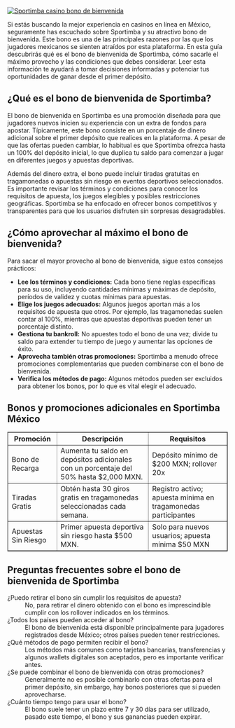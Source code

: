 [![Sportimba casino bono de bienvenida](https://123-caf.pages.dev/gitsignup.png)](https://vrmoo.ru/Bt82HjjY)

<p>Si estás buscando la mejor experiencia en casinos en línea en México, seguramente has escuchado sobre Sportimba y su atractivo bono de bienvenida. Este bono es una de las principales razones por las que los jugadores mexicanos se sienten atraídos por esta plataforma. En esta guía descubrirás qué es el bono de bienvenida de Sportimba, cómo sacarle el máximo provecho y las condiciones que debes considerar. Leer esta información te ayudará a tomar decisiones informadas y potenciar tus oportunidades de ganar desde el primer depósito.</p>  <h2>¿Qué es el bono de bienvenida de Sportimba?</h2> <p>El bono de bienvenida en Sportimba es una promoción diseñada para que jugadores nuevos inicien su experiencia con un extra de fondos para apostar. Típicamente, este bono consiste en un porcentaje de dinero adicional sobre el primer depósito que realices en la plataforma. A pesar de que las ofertas pueden cambiar, lo habitual es que Sportimba ofrezca hasta un 100% del depósito inicial, lo que duplica tu saldo para comenzar a jugar en diferentes juegos y apuestas deportivas.</p>  <p>Además del dinero extra, el bono puede incluir tiradas gratuitas en tragamonedas o apuestas sin riesgo en eventos deportivos seleccionados. Es importante revisar los términos y condiciones para conocer los requisitos de apuesta, los juegos elegibles y posibles restricciones geográficas. Sportimba se ha enfocado en ofrecer bonos competitivos y transparentes para que los usuarios disfruten sin sorpresas desagradables.</p>  <h2>¿Cómo aprovechar al máximo el bono de bienvenida?</h2> <p>Para sacar el mayor provecho al bono de bienvenida, sigue estos consejos prácticos:</p> <ul>   <li><strong>Lee los términos y condiciones:</strong> Cada bono tiene reglas específicas para su uso, incluyendo cantidades mínimas y máximas de depósito, períodos de validez y cuotas mínimas para apuestas.</li>   <li><strong>Elige los juegos adecuados:</strong> Algunos juegos aportan más a los requisitos de apuesta que otros. Por ejemplo, las tragamonedas suelen contar al 100%, mientras que apuestas deportivas pueden tener un porcentaje distinto.</li>   <li><strong>Gestiona tu bankroll:</strong> No apuestes todo el bono de una vez; divide tu saldo para extender tu tiempo de juego y aumentar las opciones de éxito.</li>   <li><strong>Aprovecha también otras promociones:</strong> Sportimba a menudo ofrece promociones complementarias que pueden combinarse con el bono de bienvenida.</li>   <li><strong>Verifica los métodos de pago:</strong> Algunos métodos pueden ser excluidos para obtener los bonos, por lo que es vital elegir el adecuado.</li> </ul>  <h2>Bonos y promociones adicionales en Sportimba México</h2> <table border="1" cellpadding="5" cellspacing="0">   <thead>     <tr>       <th>Promoción</th>       <th>Descripción</th>       <th>Requisitos</th>     </tr>   </thead>   <tbody>     <tr>       <td>Bono de Recarga</td>       <td>Aumenta tu saldo en depósitos adicionales con un porcentaje del 50% hasta $2,000 MXN.</td>       <td>Depósito mínimo de $200 MXN; rollover 20x</td>     </tr>     <tr>       <td>Tiradas Gratis</td>       <td>Obtén hasta 30 giros gratis en tragamonedas seleccionadas cada semana.</td>       <td>Registro activo; apuesta mínima en tragamonedas participantes</td>     </tr>     <tr>       <td>Apuestas Sin Riesgo</td>       <td>Primer apuesta deportiva sin riesgo hasta $500 MXN.</td>       <td>Solo para nuevos usuarios; apuesta mínima $50 MXN</td>     </tr>   </tbody> </table>  <h2>Preguntas frecuentes sobre el bono de bienvenida de Sportimba</h2> <dl>   <dt>¿Puedo retirar el bono sin cumplir los requisitos de apuesta?</dt>   <dd>No, para retirar el dinero obtenido con el bono es imprescindible cumplir con los rollover indicados en los términos.</dd>    <dt>¿Todos los países pueden acceder al bono?</dt>   <dd>El bono de bienvenida está disponible principalmente para jugadores registrados desde México; otros países pueden tener restricciones.</dd>    <dt>¿Qué métodos de pago permiten recibir el bono?</dt>   <dd>Los métodos más comunes como tarjetas bancarias, transferencias y algunos wallets digitales son aceptados, pero es importante verificar antes.</dd>    <dt>¿Se puede combinar el bono de bienvenida con otras promociones?</dt>   <dd>Generalmente no es posible combinarlo con otras ofertas para el primer depósito, sin embargo, hay bonos posteriores que sí pueden aprovecharse.</dd>    <dt>¿Cuánto tiempo tengo para usar el bono?</dt>   <dd>El bono suele tener un plazo entre 7 y 30 días para ser utilizado, pasado este tiempo, el bono y sus ganancias pueden expirar.</dd> </dl>